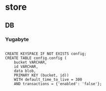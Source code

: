 # store

## DB

### Yugabyte
```cassandraql

CREATE KEYSPACE IF NOT EXISTS config;
CREATE TABLE config.config (
    bucket VARCHAR,
    id VARCHAR,
    data blob,
    PRIMARY KEY (bucket, id))
    WITH default_time_to_live = 300
    AND transactions = {'enabled': 'false'};
```